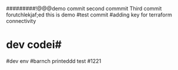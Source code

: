 #########!@@@demo commit
second commmit
Third commit
forutchlekjaf;ed
this is demo
#test commit
#adding key for terraform connectivity
# dev codei#
#dev env
#barnch printeddd
test
#1221
